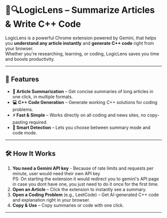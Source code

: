 # 🤖🔍LogicLens – Summarize Articles & Write C++ Code

LogicLens is a powerful Chrome extension powered by Gemini, that helps you **understand any article instantly** and **generate C++ code** right from your browser.  
Whether you're researching, learning, or coding, LogicLens saves you time and boosts productivity.

---

## 🚀 Features

- **📄 Article Summarization** – Get concise summaries of long articles in one click, in multiple formats.
- **💻 C++ Code Generation** – Generate working C++ solutions for coding problems.
- **⚡ Fast & Simple** – Works directly on all coding and news sites, no copy-pasting required.
- **🎯 Smart Detection** – Lets you choose between summary mode and code mode.

---

## 🛠 How It Works
1. **You need a Gemini API key** - Because of rate limits and requests per minute, user would need their own API key<br>PS: On starting the extension it would redirect you to gemini's API page in case you dont have one, you just need to do it once for the first time.
2. **Open an Article** – Click the extension to instantly see a summary.
3. **Open a Coding Problem** (e.g., LeetCode) – Get AI-generated C++ code and explanation right in your browser.
4. **Copy & Use** – Copy summaries or code with one click.

---
